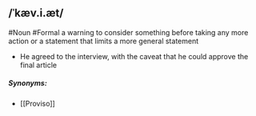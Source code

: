 ## /ˈkæv.i.æt/ 
#Noun  #Formal
a warning to consider something before taking any more action or a statement that limits a more general statement

- He agreed to the interview, with the caveat that he could approve the final article

##### Synonyms:
- [[Proviso]]
